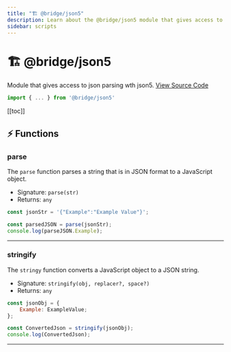 ```yaml
---
title: "🏗️ @bridge/json5"
description: Learn about the @bridge/json5 module that gives access to json parsing wth json5.
sidebar: scripts
---
```


# 🏗️ @bridge/json5

Module that gives access to json parsing wth json5.
[View Source Code](https://github.com/bridge-core/editor/blob/main/src/components/Extensions/Scripts/Modules/json5.ts)
```js
import { ... } from '@bridge/json5'
```

[[toc]]

## ⚡ Functions

### parse
The `parse` function parses a string that is in JSON format to a JavaScript object.

- Signature: `parse(str)`
- Returns: `any`

```js
const jsonStr = '{"Example":"Example Value"}';

const parsedJSON = parse(jsonStr);
console.log(parseJSON.Example);
```

---

### stringify
The `stringy` function converts a JavaScript object to a JSON string.

- Signature: `stringify(obj, replacer?, space?)`
- Returns: `any`

```js
const jsonObj = {
    Example: ExampleValue;
};

const ConvertedJson = stringify(jsonObj);
console.log(ConvertedJson);
```

---